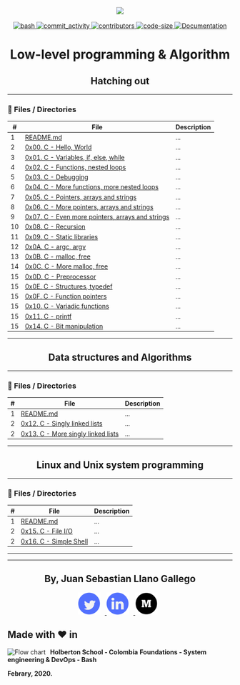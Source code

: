 <p align="center">
     <p align="center">
          <img src="https://www.holbertonschool.com/holberton-logo.png" width="360"/>
     </p>
     <p align="center">
          <a href="https://github.com/ellerbrock/open-source-badges/">
               <img alt="bash" src="https://badges.frapsoft.com/bash/v1/bash.png?v=103" target="_blank" />
          </a>
          <a href="https://github.com/llanojs/holbertonschool-low_level_programming/commits/master">
               <img alt="commit_activity" src="https://img.shields.io/github/commit-activity/y/llanojs/holbertonschool-low_level_programming" target="_blank" />
          </a>
          <a href="https://github.com/llanojs/holbertonschool-low_level_programming/graphs/contributors">
               <img alt="contributors" src="https://img.shields.io/github/contributors/llanojs/holbertonschool-low_level_programming" target="_blank" />
          </a>
          <a href="https://github.com/llanojs/holbertonschool-low_level_programming" target="_blank">
               <img alt="code-size" src="https://img.shields.io/github/languages/code-size/llanojs/holbertonschool-low_level_programming" />
          </a>
          <a href="https://github.com/llanojs/holbertonschool-low_level_programming" target="_blank">
               <img alt="Documentation" src="https://img.shields.io/badge/documentation-yes-brightgreen.svg" />
          </a>
     </p>
</p>

<h1 align="center">Low-level programming & Algorithm </h1>

<h2 align="center">Hatching out </h2>

---

### :file_folder: Files / Directories 

#|File|Description
---|---|---
1|[README.md](./README.md)|...
2|[0x00. C - Hello, World ](./0x00-hello_world)|...
3|[0x01. C - Variables, if, else, while](./0x01-variables_if_else_while)|...
4|[0x02. C - Functions, nested loops ](./0x02-functions_nested_loops)|...
5|[0x03. C - Debugging ](./0x03._debugging )|...
6|[0x04. C - More functions, more nested loops ](./0x00-vagrant)|...
7|[0x05. C - Pointers, arrays and strings ](./0x05-pointers_arrays_strings)|...
8|[0x06. C - More pointers, arrays and strings ](./0x06-pointers_arrays_strings)|...
9|[0x07. C - Even more pointers, arrays and strings](./README.md)|...
10|[0x08. C - Recursion ](./0x00-vagrant)|...
11|[0x09. C - Static libraries ](./0x09-static_libraries)|...
12|[0x0A. C - argc, argv ](./0x0A-argc_argv)|...
13|[0x0B. C - malloc, free ](./0x0B-malloc_free)|...
14|[0x0C. C - More malloc, free](./0x0C-more_malloc_free)|...
15|[0x0D. C - Preprocessor ](./0x0D-preprocessor)|...
15|[0x0E. C - Structures, typedef](./0x0E-structures_typedef)|...
15|[0x0F. C - Function pointers ](./0x0F-function_pointers)|...
15|[0x10. C - Variadic functions ](./0x10-variadic_functions)|...
15|[0x11. C - printf](https://github.com/llanojs/printf)|...
15|[0x14. C - Bit manipulation](./0x14-bit_manipulation)|...
---

<h2 align="center">Data structures and Algorithms </h2>

---

### :file_folder: Files / Directories 

#|File|Description
---|---|---
1|[README.md](./README.md)|...
2|[0x12. C - Singly linked lists ](./0x12-singly_linked_lists)|...
2|[0x13. C - More singly linked lists](./0x13-more_singly_linked_lists)|...

---

<h2 align="center">Linux and Unix system programming </h2>

---

### :file_folder: Files / Directories 

#|File|Description
---|---|---
1|[README.md](./README.md)|...
2|[0x15. C - File I/O ](./0x15-file_io)|...
2|[0x16. C - Simple Shell ](https://github.com/nathsotomayor/simple_shell)|...


---






---

<p align="center">
    <h2 align="center">By, Juan Sebastian Llano Gallego</h2>
      <p align="center">
        <a href="https://twitter.com/llanoJS" target="_blank">
            <img alt="twitter_page" src="https://raw.githubusercontent.com/EckoJuan/Readme_template/master/images/twitter.png" style="float: center; margin-right: 10px" height="50" width="50">
        </a>
        <a href="https://www.linkedin.com/in/juansllano/" target="_blank">
            <img alt="linkedin_page" src="https://raw.githubusercontent.com/EckoJuan/Readme_template/master/images/linkedin.png" style="float: center; margin-right: 10px" height="50"  width="50">
        </a>
        <a href="https://medium.com/@juanllano93" target="_blank">
            <img alt="medium_page" src="https://raw.githubusercontent.com/EckoJuan/Readme_template/master/images/medium.png" style="float: center; margin-right: 10px" height="50" width="50">
        </a>
      </p>
</p>

## Made with :heart: in
<img src="https://www.holbertonschool.com/holberton-logo.png"
     alt="Flow chart"
     style="float: left; margin-right: 10px;">

**Holberton School - Colombia**
**Foundations - System engineering & DevOps - Bash**

**Febrary, 2020.**

